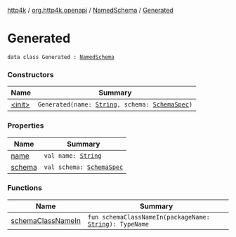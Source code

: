 [http4k](../../../index.md) / [org.http4k.openapi](../../index.md) / [NamedSchema](../index.md) / [Generated](./index.md)

# Generated

`data class Generated : `[`NamedSchema`](../index.md)

### Constructors

| Name | Summary |
|---|---|
| [&lt;init&gt;](-init-.md) | `Generated(name: `[`String`](https://kotlinlang.org/api/latest/jvm/stdlib/kotlin/-string/index.html)`, schema: `[`SchemaSpec`](../../-schema-spec/index.md)`)` |

### Properties

| Name | Summary |
|---|---|
| [name](name.md) | `val name: `[`String`](https://kotlinlang.org/api/latest/jvm/stdlib/kotlin/-string/index.html) |
| [schema](schema.md) | `val schema: `[`SchemaSpec`](../../-schema-spec/index.md) |

### Functions

| Name | Summary |
|---|---|
| [schemaClassNameIn](schema-class-name-in.md) | `fun schemaClassNameIn(packageName: `[`String`](https://kotlinlang.org/api/latest/jvm/stdlib/kotlin/-string/index.html)`): TypeName` |
